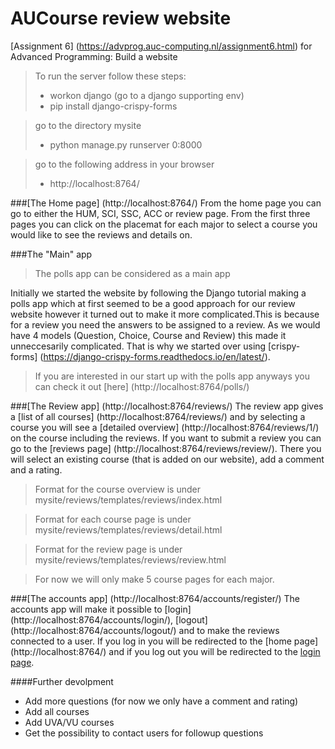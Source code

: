 # AUCourse review website

[Assignment 6] (https://advprog.auc-computing.nl/assignment6.html) for Advanced Programming: Build a website

> To run the server follow these steps:
>   - workon django (go to a django supporting env)
>   - pip install django-crispy-forms

> go to the directory mysite
>   - python manage.py runserver 0:8000

> go to the following address in your browser
>   - http://localhost:8764/


###[The Home page] (http://localhost:8764/)
From the home page you can go to either the HUM, SCI, SSC, ACC or review page. From the first three pages you can click on the placemat for each major to select a course you would like to see the reviews and details on.

###The "Main" app
> The polls app can be considered as a main app

Initially we started the website by following the Django tutorial making a polls app which at first seemed to be a good approach for our review website however it turned out to make it more complicated.This is because for a review you need the answers to be assigned to a review. As we would have 4 models (Question, Choice, Course and Review) this made it unneccesarily complicated. That is why we started over using [crispy-forms] (https://django-crispy-forms.readthedocs.io/en/latest/).

> If you are interested in our start up with the polls app anyways you can check it out [here] (http://localhost:8764/polls/)

###[The Review app] (http://localhost:8764/reviews/)
The review app gives a [list of all courses] (http://localhost:8764/reviews/) and by selecting a course you will see a [detailed overview] (http://localhost:8764/reviews/1/) on the course including the reviews. If you want to submit a review you can go to the [reviews page] (http://localhost:8764/reviews/review/). There you will select an existing course (that is added on our website), add a comment and a rating.

> Format for the course overview is under mysite/reviews/templates/reviews/index.html

> Format for each course page is under mysite/reviews/templates/reviews/detail.html

> Format for the review page is under mysite/reviews/templates/reviews/review.html

> For now we will only make 5 course pages for each major. 

###[The accounts app] (http://localhost:8764/accounts/register/)
The accounts app will make it possible to [login] (http://localhost:8764/accounts/login/), [logout] (http://localhost:8764/accounts/logout/) and to make the reviews connected to a user. If you log in you will be redirected to the [home page] (http://localhost:8764/) and if you log out you will be redirected to the [login page](http://localhost:8764/accounts/login/).

####Further devolpment
- Add more questions (for now we only have a comment and rating)
- Add all courses
- Add UVA/VU courses
- Get the possibility to contact users for followup questions


